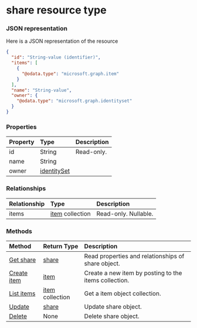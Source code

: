 # share resource type



### JSON representation

Here is a JSON representation of the resource

<!-- {
  "blockType": "resource",
  "optionalProperties": [
    "items"
  ],
  "@odata.type": "microsoft.graph.share"
}-->

```json
{
  "id": "String-value (identifier)",
  "items": [
    {
      "@odata.type": "microsoft.graph.item"
    }
  ],
  "name": "String-value",
  "owner": {
    "@odata.type": "microsoft.graph.identityset"
  }
}

```
### Properties
| Property	   | Type	|Description|
|:---------------|:--------|:----------|
|id|String| Read-only.|
|name|String||
|owner|[identitySet](identityset.md)||

### Relationships
| Relationship | Type	|Description|
|:---------------|:--------|:----------|
|items|[item](item.md) collection| Read-only. Nullable.|

### Methods

| Method		   | Return Type	|Description|
|:---------------|:--------|:----------|
|[Get share](../api/share_get.md) | [share](share.md) |Read properties and relationships of share object.|
|[Create item](../api/share_post_items.md) |[item](item.md)| Create a new item by posting to the items collection.|
|[List items](../api/share_list_items.md) |[item](item.md) collection| Get a item object collection.|
|[Update](../api/share_update.md) | [share](share.md)	|Update share object. |
|[Delete](../api/share_delete.md) | None |Delete share object. |

<!-- uuid: 8fcb5dbc-d5aa-4681-8e31-b001d5168d79
2015-10-25 14:57:30 UTC -->
<!-- {
  "type": "#page.annotation",
  "description": "share resource",
  "keywords": "",
  "section": "documentation",
  "tocPath": ""
}-->